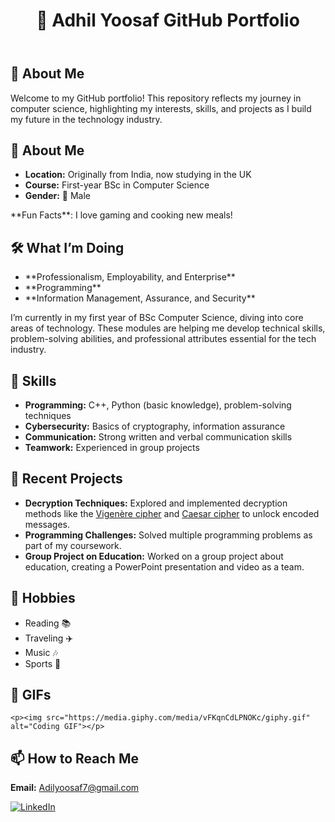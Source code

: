   <header>
    <h1>🌟 Adhil Yoosaf GitHub Portfolio</h1>
  </header>

  <section>
    <h2>👋 About Me</h2>
    <p>Welcome to my GitHub portfolio! This repository reflects my journey in computer science, highlighting my interests, skills, and projects as I build my future in the technology industry.</p>
  </section>

  <section>
    <h2>👀 About Me</h2>
    <ul>
      <li><strong>Location:</strong> Originally from India, now studying in the UK</li>
      <li><strong>Course:</strong> First-year BSc in Computer Science</li>
      <li><strong>Gender:</strong> 🧑 Male</li>
    </ul>
    <p>**Fun Facts**: I love gaming and cooking new meals!</p>
  </section>

  <section>
    <h2>🛠️ What I’m Doing</h2>
    <ul>
      <li>**Professionalism, Employability, and Enterprise**</li>
      <li>**Programming**</li>
      <li>**Information Management, Assurance, and Security**</li>
    </ul>
    <p>I’m currently in my first year of BSc Computer Science, diving into core areas of technology. These modules are helping me develop technical skills, problem-solving abilities, and professional attributes essential for the tech industry.</p>
  </section>

  <section>
    <h2>🧠 Skills</h2>
    <ul>
      <li><strong>Programming:</strong> C++, Python (basic knowledge), problem-solving techniques</li>
      <li><strong>Cybersecurity:</strong> Basics of cryptography, information assurance</li>
      <li><strong>Communication:</strong> Strong written and verbal communication skills</li>
      <li><strong>Teamwork:</strong> Experienced in group projects</li>
    </ul>
  </section>

  <section>
    <h2>🔨 Recent Projects</h2>
    <ul>
      <li><strong>Decryption Techniques:</strong> Explored and implemented decryption methods like the <a href="https://en.wikipedia.org/wiki/Vigen%C3%A8re_cipher" target="_blank">Vigenère cipher</a> and <a href="https://en.wikipedia.org/wiki/Caesar_cipher" target="_blank">Caesar cipher</a> to unlock encoded messages.</li>
      <li><strong>Programming Challenges:</strong> Solved multiple programming problems as part of my coursework.</li>
      <li><strong>Group Project on Education:</strong> Worked on a group project about education, creating a PowerPoint presentation and video as a team.</li>
    </ul>
  </section>

  <section>
    <h2>🌱 Hobbies</h2>
    <ul>
      <li>Reading 📚</li>
      <li>Traveling ✈️</li>
      <li>Music 🎶</li>
      <li>Sports 🏀</li>
    </ul>
  </section>

  <section>
    <h2>📸 GIFs</h2>
    
    <p><img src="https://media.giphy.com/media/vFKqnCdLPNOKc/giphy.gif" alt="Coding GIF"></p>
  </section>

  <footer>
    <h2>📫 How to Reach Me</h2>
    <p><strong>Email:</strong> <a href="mailto:Adilyoosaf7@gmail.com" style="color: var(--primary-color);">Adilyoosaf7@gmail.com</a></p>
    <div class="social-links">
      <a href="https://www.linkedin.com/in/adhil-yoosaf-9b2889293" target="_blank"><img src="https://img.shields.io/badge/LinkedIn-%230077B5?style=for-the-badge&logo=linkedin&logoColor=white" alt="LinkedIn"></a>
    </div>
  </footer>

</body>

</html>

